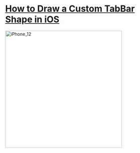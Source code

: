 # **[How to Draw a Custom TabBar Shape in iOS](https://betterprogramming.pub/draw-a-custom-ios-tabbar-shape-27d298a7f4fa)** 

<img width="372" alt="iPhone_12" src="https://user-images.githubusercontent.com/47273077/142715084-bc3c3476-1203-40c3-acfe-31ecdba09b2f.png">
